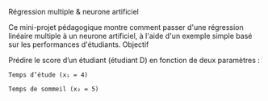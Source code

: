 Régression multiple & neurone artificiel

Ce mini-projet pédagogique montre comment passer d'une régression linéaire multiple à un neurone artificiel, à l'aide d'un exemple simple basé sur les performances d'étudiants.
Objectif

Prédire le score d’un étudiant (étudiant D) en fonction de deux paramètres :

    Temps d’étude (x₁ = 4)

    Temps de sommeil (x₂ = 5)
